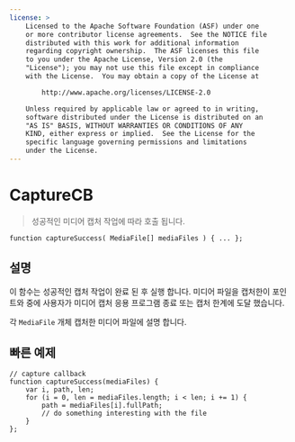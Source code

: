 ```yaml
---
license: >
    Licensed to the Apache Software Foundation (ASF) under one
    or more contributor license agreements.  See the NOTICE file
    distributed with this work for additional information
    regarding copyright ownership.  The ASF licenses this file
    to you under the Apache License, Version 2.0 (the
    "License"); you may not use this file except in compliance
    with the License.  You may obtain a copy of the License at

        http://www.apache.org/licenses/LICENSE-2.0

    Unless required by applicable law or agreed to in writing,
    software distributed under the License is distributed on an
    "AS IS" BASIS, WITHOUT WARRANTIES OR CONDITIONS OF ANY
    KIND, either express or implied.  See the License for the
    specific language governing permissions and limitations
    under the License.
---
```


# CaptureCB

> 성공적인 미디어 캡처 작업에 따라 호출 됩니다.

    function captureSuccess( MediaFile[] mediaFiles ) { ... };
    

## 설명

이 함수는 성공적인 캡처 작업이 완료 된 후 실행 합니다. 미디어 파일을 캡처한이 포인트와 중에 사용자가 미디어 캡처 응용 프로그램 종료 또는 캡처 한계에 도달 했습니다.

각 `MediaFile` 개체 캡처한 미디어 파일에 설명 합니다.

## 빠른 예제

    // capture callback
    function captureSuccess(mediaFiles) {
        var i, path, len;
        for (i = 0, len = mediaFiles.length; i < len; i += 1) {
            path = mediaFiles[i].fullPath;
            // do something interesting with the file
        }
    };